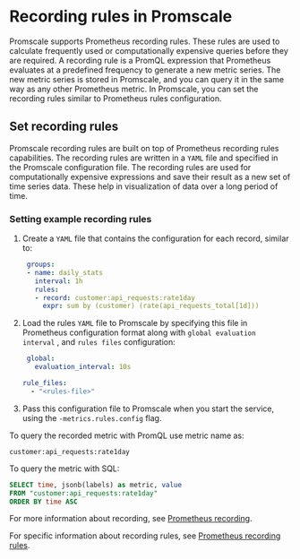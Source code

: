 # Recording rules in Promscale
Promscale supports Prometheus recording rules. These rules
are used to calculate frequently used or computationally expensive queries
before they are required. A recording rule is a PromQL expression that
Prometheus evaluates at a predefined frequency to generate a new metric series.
The new metric series is stored in Promscale, and you can query it in the same
way as any other Prometheus metric. In Promscale, you can set the recording 
rules similar to Prometheus rules configuration.

## Set recording rules
Promscale recording rules are built on top of Prometheus recording rules capabilities. The recording rules are written in a `YAML` file and specified in the Promscale configuration file.
The recording rules are used for computationally expensive expressions and save
their result as a new set of time series data. These help in visualization of
data over a long period of time. 

### Setting example recording rules
<procedure>

1.  Create a `YAML` file that contains the configuration for each record,
    similar to:
    ```yaml
     groups:
     - name: daily_stats
       interval: 1h
       rules:
       - record: customer:api_requests:rate1day
         expr: sum by (customer) (rate(api_requests_total[1d]))
    ```
1.  Load the rules `YAML` file to Promscale by specifying this file in
    Prometheus configuration format along with `global evaluation interval` 
    , and `rules files` configuration:
    ```yaml
     global:
       evaluation_interval: 10s

    rule_files:
      - "<rules-file>"
    ```
1.  Pass this configuration file to Promscale when you start the service,
     using the `-metrics.rules.config` flag.
    
</procedure>

To query the recorded metric with PromQL use metric name as:
```promql
customer:api_requests:rate1day
```

To query the metric with SQL:
```sql
SELECT time, jsonb(labels) as metric, value
FROM "customer:api_requests:rate1day"
ORDER BY time ASC
```

For more information about recording, see [Prometheus recording][prometheus-recording]. 

For specific information about recording rules, see [Prometheus recording
rules][prometheus-recording-rules].

[prometheus-recording]: https://prometheus.io/docs/practices/rules/
[prometheus-recording-rules]: https://prometheus.io/docs/prometheus/latest/configuration/recording_rules/
